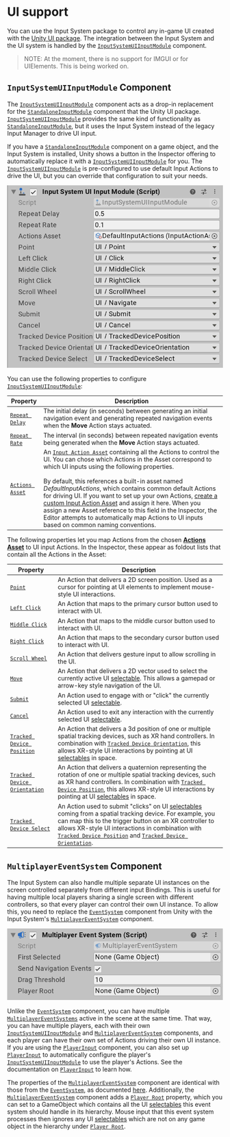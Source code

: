 # UI support

You can use the Input System package to control any in-game UI created with the [Unity UI package](https://docs.unity3d.com/Manual/UISystem.html). The integration between the Input System and the UI system is handled by the [`InputSystemUIInputModule`](../api/UnityEngine.InputSystem.UI.InputSystemUIInputModule.html) component.

>NOTE: At the moment, there is no support for IMGUI or for UIElements. This is being worked on.

## `InputSystemUIInputModule` Component

The [`InputSystemUIInputModule`](../api/UnityEngine.InputSystem.UI.InputSystemUIInputModule.html) component acts as a drop-in replacement for the [`StandaloneInputModule`](https://docs.unity3d.com/Manual/script-StandaloneInputModule.html) component that the Unity UI package. [`InputSystemUIInputModule`](../api/UnityEngine.InputSystem.UI.InputSystemUIInputModule.html) provides the same kind of functionality as  [`StandaloneInputModule`](https://docs.unity3d.com/Manual/script-StandaloneInputModule.html), but it uses the Input System instead of the legacy Input Manager to drive UI input.

If you have a [`StandaloneInputModule`](https://docs.unity3d.com/Manual/script-StandaloneInputModule.html) component on a game object, and the Input System is installed, Unity shows a button in the Inspector offering to automatically replace it with a [`InputSystemUIInputModule`](../api/UnityEngine.InputSystem.UI.InputSystemUIInputModule.html) for you. The [`InputSystemUIInputModule`](../api/UnityEngine.InputSystem.UI.InputSystemUIInputModule.html) is pre-configured to use default Input Actions to drive the UI, but you can override that configuration to suit your needs.

![InputSystemUIInputModule](Images/InputSystemUIInputModule.png)

You can use the following properties to configure [`InputSystemUIInputModule`](../api/UnityEngine.InputSystem.UI.InputSystemUIInputModule.html):

|Property|Description|
|--------|-----------|
|[`Repeat Delay`](../api/UnityEngine.InputSystem.UI.InputSystemUIInputModule.html#UnityEngine_InputSystem_UI_InputSystemUIInputModule_repeatDelay)|The initial delay (in seconds) between generating an initial navigation event and generating repeated navigation events when the __Move__ Action stays actuated.|
|[`Repeat Rate`](../api/UnityEngine.InputSystem.UI.InputSystemUIInputModule.html#UnityEngine_InputSystem_UI_InputSystemUIInputModule_repeatDelay)|The interval (in seconds) between repeated navigation events being generated when the __Move__ Action stays actuated.|
|[`Actions Asset`](../api/UnityEngine.InputSystem.UI.InputSystemUIInputModule.html#UnityEngine_InputSystem_UI_InputSystemUIInputModule_actionsAsset)|An [`Input Action Asset`](ActionAssets.md) containing all the Actions to control the UI. You can chose which Actions in the Asset correspond to which UI inputs using the following properties.<br><br>By default, this references a built-in asset named *DefaultInputActions*, which contains common default Actions for driving UI. If you want to set up your own Actions, [create a custom Input Action Asset](ActionAssets.md#creating-input-action-assets) and assign it here. When you assign a new Asset reference to this field in the Inspector, the Editor attempts to automatically map Actions to UI inputs based on common naming conventions.|

The following properties let you map Actions from the chosen [__Actions Asset__](../api/UnityEngine.InputSystem.UI.InputSystemUIInputModule.html#UnityEngine_InputSystem_UI_InputSystemUIInputModule_actionsAsset) to UI input Actions. In the Inspector, these appear as foldout lists that contain all the Actions in the Asset:

|Property|Description|
|--------|-----------|
|[`Point`](../api/UnityEngine.InputSystem.UI.InputSystemUIInputModule.html#UnityEngine_InputSystem_UI_InputSystemUIInputModule_point)|An Action that delivers a 2D screen position. Used as a cursor for pointing at UI elements to implement mouse-style UI interactions.|
|[`Left Click`](../api/UnityEngine.InputSystem.UI.InputSystemUIInputModule.html#UnityEngine_InputSystem_UI_InputSystemUIInputModule_leftClick)|An Action that maps to the primary cursor button used to interact with UI.|
|[`Middle Click`](../api/UnityEngine.InputSystem.UI.InputSystemUIInputModule.html#UnityEngine_InputSystem_UI_InputSystemUIInputModule_middleClick)|An Action that maps to the middle cursor button used to interact with UI.|
|[`Right Click`](../api/UnityEngine.InputSystem.UI.InputSystemUIInputModule.html#UnityEngine_InputSystem_UI_InputSystemUIInputModule_rightClick)|An Action that maps to the secondary cursor button used to interact with UI.|
|[`Scroll Wheel`](../api/UnityEngine.InputSystem.UI.InputSystemUIInputModule.html#UnityEngine_InputSystem_UI_InputSystemUIInputModule_scrollWheel)|An Action that delivers gesture input to allow scrolling in the UI.|
|[`Move`](../api/UnityEngine.InputSystem.UI.InputSystemUIInputModule.html#UnityEngine_InputSystem_UI_InputSystemUIInputModule_move)|An Action that delivers a 2D vector used to select the currently active UI [selectable](https://docs.unity3d.com/Manual/script-Selectable.html). This allows a gamepad or arrow-key style navigation of the UI.|
|[`Submit`](../api/UnityEngine.InputSystem.UI.InputSystemUIInputModule.html#UnityEngine_InputSystem_UI_InputSystemUIInputModule_submit)|An Action used to engage with or "click" the currently selected UI [selectable](https://docs.unity3d.com/Manual/script-Selectable.html).|
|[`Cancel`](../api/UnityEngine.InputSystem.UI.InputSystemUIInputModule.html#UnityEngine_InputSystem_UI_InputSystemUIInputModule_cancel)|An Action used to exit any interaction with the currently selected UI [selectable](https://docs.unity3d.com/Manual/script-Selectable.html).|
|[`Tracked Device Position`](../api/UnityEngine.InputSystem.UI.InputSystemUIInputModule.html#UnityEngine_InputSystem_UI_InputSystemUIInputModule_trackedDevicePosition)|An Action that delivers a 3d position of one or multiple spatial tracking devices, such as XR hand controllers. In combination with [`Tracked Device Orientation`](../api/UnityEngine.InputSystem.UI.InputSystemUIInputModule.html#UnityEngine_InputSystem_UI_InputSystemUIInputModule_trackedDeviceOrientation), this allows XR-style UI interactions by pointing at UI [selectables](https://docs.unity3d.com/Manual/script-Selectable.html) in space.|
|[`Tracked Device Orientation`](../api/UnityEngine.InputSystem.UI.InputSystemUIInputModule.html#UnityEngine_InputSystem_UI_InputSystemUIInputModule_trackedDeviceOrientation)|An Action that delivers a quaternion representing the rotation of one or multiple spatial tracking devices, such as XR hand controllers. In combination with [`Tracked Device Position`](../api/UnityEngine.InputSystem.UI.InputSystemUIInputModule.html#UnityEngine_InputSystem_UI_InputSystemUIInputModule_trackedDevicePosition), this allows XR-style UI interactions by pointing at UI [selectables](https://docs.unity3d.com/Manual/script-Selectable.html) in space.|
|[`Tracked Device Select`](../api/UnityEngine.InputSystem.UI.InputSystemUIInputModule.html#UnityEngine_InputSystem_UI_InputSystemUIInputModule_trackedDeviceSelect)|An Action used to submit "clicks" on UI [selectables](https://docs.unity3d.com/Manual/script-Selectable.html) coming from a spatial tracking device. For example, you can map this to the trigger button on an XR controller to  allows XR-style UI interactions in combination with [`Tracked Device Position`](../api/UnityEngine.InputSystem.UI.InputSystemUIInputModule.html#UnityEngine_InputSystem_UI_InputSystemUIInputModule_trackedDevicePosition) and [`Tracked Device Orientation`](../api/UnityEngine.InputSystem.UI.InputSystemUIInputModule.html#UnityEngine_InputSystem_UI_InputSystemUIInputModule_trackedDeviceOrientation).|

## `MultiplayerEventSystem` Component

The Input System can also handle multiple separate UI instances on the screen controlled separately from different input Bindings. This is useful for having multiple local players sharing a single screen with different controllers, so that every player can control their own UI instance. To allow this, you need to replace the [`EventSystem`](https://docs.unity3d.com/Manual/script-EventSystem.html) component from Unity with the Input System's [`MultiplayerEventSystem`](../api/UnityEngine.InputSystem.UI.MultiplayerEventSystem.html) component.

![MultiplayerEventSystem](Images/MultiplayerEventSystem.png)

Unlike the [`EventSystem`](https://docs.unity3d.com/Manual/script-EventSystem.html) component, you can have multiple [`MultiplayerEventSystems`](../api/UnityEngine.InputSystem.UI.MultiplayerEventSystem.html) active in the scene at the same time. That way, you can have multiple players, each with their own [`InputSystemUIInputModule`](../api/UnityEngine.InputSystem.UI.InputSystemUIInputModule.html) and [`MultiplayerEventSystem`](../api/UnityEngine.InputSystem.UI.MultiplayerEventSystem.html) components, and each player can have their own set of Actions driving their own UI instance. If you are using the [`PlayerInput`](Components.md#playerinput-component) component, you can also set up [`PlayerInput`](Components.md#playerinput-component) to automatically configure the player's [`InputSystemUIInputModule`](../api/UnityEngine.InputSystem.UI.InputSystemUIInputModule.html) to use the player's Actions. See the documentation on [`PlayerInput`](Components.md#ui-input) to learn how.

The properties of the [`MultiplayerEventSystem`](../api/UnityEngine.InputSystem.UI.MultiplayerEventSystem.html) component are identical with those from the [`EventSystem`](https://docs.unity3d.com/Manual/script-EventSystem.html), as documented [here](https://docs.unity3d.com/Manual/script-EventSystem.html). Additionally, the [`MultiplayerEventSystem`](../api/UnityEngine.InputSystem.UI.MultiplayerEventSystem.html) component adds a [`Player Root`](../api/UnityEngine.InputSystem.UI.MultiplayerEventSystem.html#UnityEngine_InputSystem_UI_MultiplayerEventSystem_playerRoot) property, which you can set to a GameObject which contains all the UI [selectables](https://docs.unity3d.com/Manual/script-Selectable.html) this event system should handle in its hierarchy. Mouse input that this event system processes then ignores any UI [selectables](https://docs.unity3d.com/Manual/script-Selectable.html) which are not on any game object in the hierarchy under  [`Player Root`](../api/UnityEngine.InputSystem.UI.MultiplayerEventSystem.html#UnityEngine_InputSystem_UI_MultiplayerEventSystem_playerRoot).
